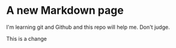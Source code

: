 # A new Markdown page

I'm learning git and Github and this repo will help me. Don't judge.

This is a change

